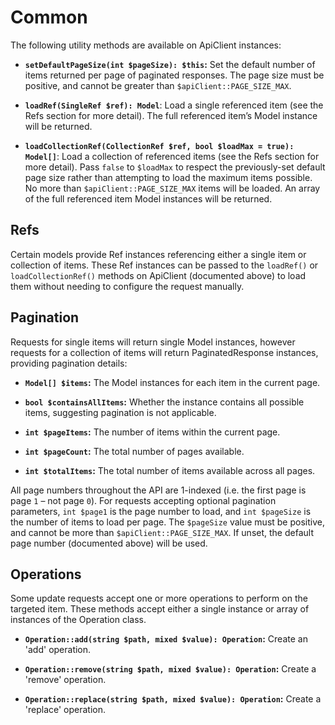 # Common

The following utility methods are available on ApiClient instances:

- **`setDefaultPageSize(int $pageSize): $this`:** Set the default number of items returned per page of paginated responses. The page size must be positive, and cannot be greater than `$apiClient::PAGE_SIZE_MAX`.

- **`loadRef(SingleRef $ref): Model`**: Load a single referenced item (see the Refs section for more detail). The full referenced item’s Model instance will be returned.

- **`loadCollectionRef(CollectionRef $ref, bool $loadMax = true): Model[]`**: Load a collection of referenced items (see the Refs section for more detail). Pass `false` to `$loadMax` to respect the previously-set default page size rather than attempting to load the maximum items possible. No more than `$apiClient::PAGE_SIZE_MAX` items will be loaded. An array of the full referenced item Model instances will be returned.

## Refs

Certain models provide Ref instances referencing either a single item or collection of items. These Ref instances can be passed to the `loadRef()` or `loadCollectionRef()` methods on ApiClient (documented above) to load them without needing to configure the request manually.

## Pagination

Requests for single items will return single Model instances, however requests for a collection of items will return PaginatedResponse instances, providing pagination details:

- **`Model[] $items`:** The Model instances for each item in the current page.

- **`bool $containsAllItems`:** Whether the instance contains all possible items, suggesting pagination is not applicable.

- **`int $pageItems`:** The number of items within the current page.

- **`int $pageCount`:** The total number of pages available.

- **`int $totalItems`:** The total number of items available across all pages.

All page numbers throughout the API are 1-indexed (i.e. the first page is page `1` – not page `0`). For requests accepting optional pagination parameters, `int $page1` is the page number to load, and `int $pageSize` is the number of items to load per page. The `$pageSize` value must be positive, and cannot be more than `$apiClient::PAGE_SIZE_MAX`. If unset, the default page number (documented above) will be used.

## Operations

Some update requests accept one or more operations to perform on the targeted item. These methods accept either a single instance or array of instances of the Operation class.

- **`Operation::add(string $path, mixed $value): Operation`:** Create an 'add' operation.

- **`Operation::remove(string $path, mixed $value): Operation`:** Create a 'remove' operation.

- **`Operation::replace(string $path, mixed $value): Operation`:** Create a 'replace' operation.
